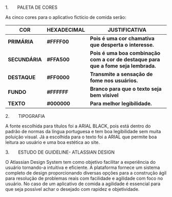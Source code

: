 1.       PALETA DE CORES

As cinco cores para o aplicativo fictício de comida serão:

| **COR** | **HEXADECIMAL** | **JUSTIFICATIVA** |
 | ------- | --------------- | ----------------- | 
| **PRIMÁRIA** | **#FFFF00** | **Pois é uma cor chamativa que desperta o interesse.** |
| **SECUNDÁRIA** | **#FFA500** | **Pois é uma boa combinação com a cor de destaque para que a fome seja lembrada.** |
| **DESTAQUE** | **#FF0000** | **Transmite a sensação de fome nos usuários.** |
| **FUNDO** | **#FFFFFF** | **Branco para que o texto seja bem visivel** |
| **TEXTO** | **#000000** | **Para melhor legibilidade.** |

2.       TIPOGRAFIA

A fonte escolhida para títulos foi a ARIAL BLACK, pois está dentro do padrão de normas da língua portuguesa e tem boa legibilidade sem muita poluição visual. Já a escolhida para o texto foi a ARIAL que permite boa leitura ao usuário e uma boa estética ao site.

3.       ESTUDO DE GUIDELINE- ATLASSIAN DESIGN

O Atlassian Design System tem como objetivo facilitar a experiência do usuário tornando-a intuitiva e eficiente. A plataforma fornece um sistema completo de design proporcionando diversas opções para a construção ágil para resolução de problemas reais com facilidade e agilidade com foco no usuário. No caso de um aplicativo de comida a agilidade é essencial para que seja possível achar o desejado com rapidez e objetividade.